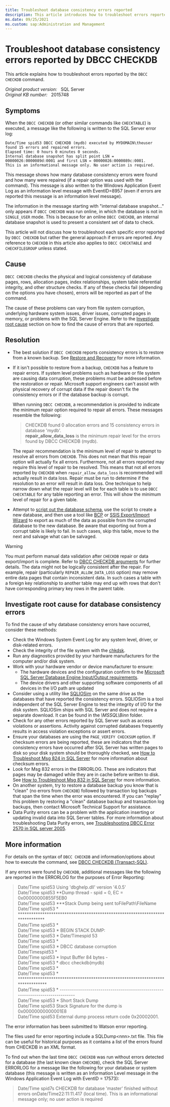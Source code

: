 ```yaml
---
title: Troubleshoot database consistency errors reported
description: This article introduces how to troubleshoot errors reported by DBCC CHECKDB command.
ms.date: 09/25/2021
ms.custom: sap:Administration and Management
---
```

# Troubleshoot database consistency errors reported by DBCC CHECKDB

This article explains how to troubleshoot errors reported by the `DBCC CHECKDB` command.

_Original product version:_ &nbsp; SQL Server  
_Original KB number:_ &nbsp; 2015748

## Symptoms

When the `DBCC CHECKDB` (or other similar commands like `CHECKTABLE`) is executed, a message like the following is written to the SQL Server error log:

```output
Date/Time spid53 DBCC CHECKDB (mydb) executed by MYDOMAIN\theuser found 15 errors and repaired errors. 
Elapsed time: 0 hours 0 minutes 0 seconds.
Internal database snapshot has split point LSN = 00000026:0000089d:0001 and first LSN = 00000026:0000089c:0001. 
This is an informational message only. No user action is required.
```

This message shows how many database consistency errors were found and how many were repaired (if a repair option was used with the command). This message is also written to the Windows Application Event Log as an information level message with EventID=8957 (even if errors are reported this message is an information level message).

The information in the message starting with "internal database snapshot..." only appears if `DBCC CHECKDB` was run online, in which the database is not in `SINGLE_USER` mode. This is because for an online `DBCC CHECKDB`, an internal database snapshot is used to present a consistent set of data to check.

This article will not discuss how to troubleshoot each specific error reported by `DBCC CHECKDB` but rather the general approach if errors are reported. Any reference to `CHECKDB` in this article also applies to `DBCC CHECKTABLE` and `CHECKFILEGROUP` unless stated.

## Cause

`DBCC CHECKDB` checks the physical and logical consistency of database pages, rows, allocation pages, index relationships, system table referential integrity, and other structure checks. If any of these checks fail (depending on the options you have chosen), errors will be reported as part of the command.

The cause of these problems can vary from file system corruption, underlying hardware system issues, driver issues, corrupted pages in memory, or problems with the SQL Server Engine. Refer to the [Investigate root cause](#investigate-root-cause-for-database-consistency-errors) section on how to find the cause of errors that are reported.

## Resolution

- The best solution if `DBCC CHECKDB` reports consistency errors is to restore from a known backup.  See [Restore and Recovery](/sql/relational-databases/backup-restore/restore-and-recovery-overview-sql-server) for more information.
- If it isn't possible to restore from a backup, `CHECKDB` has a feature to repair errors. If system level problems such as hardware or file system are causing data corruption, these problems must be addressed before the restoration or repair. Microsoft support engineers can't assist with physical recovery of corrupt data if the repair doesn't fix the consistency errors or if the database backup is corrupt.

    When running `DBCC CHECKDB`, a recommendation is provided to indicate the minimum repair option required to repair all errors. These messages resemble the following:

    > CHECKDB found 0 allocation errors and 15 consistency errors in database 'mydb'.  
     **repair_allow_data_loss** is the minimum repair level for the errors found by DBCC CHECKDB (mydb).

    The repair recommendation is the minimum level of repair to attempt to resolve all errors from `CHECKDB`. This does not mean that this repair option will actually fix all errors. Furthermore, not all errors reported may require this level of repair to be resolved. This means that not all errors reported by `CHECKDB` when `repair_allow_data_loss` is recommended will actually result in data loss. Repair must be run to determine if the resolution to an error will result in data loss. One technique to help narrow down what the repair level will be for each table is to use `DBCC CHECKTABLE` for any table reporting an error. This will show the minimum level of repair for a given table.

- Attempt to [script out the database schema](/sql/ssms/scripting/generate-scripts-sql-server-management-studio), use the script to create a new database, and then use a tool like [BCP](/sql/relational-databases/import-export/import-and-export-bulk-data-by-using-the-bcp-utility-sql-server) or [SSIS Export/Import Wizard](/sql/integration-services/import-export-data/import-and-export-data-with-the-sql-server-import-and-export-wizard) to export as much of the data as possible from the corrupted database to the new database. Be aware that exporting out from a corrupt table is likely to fail. In such cases, skip this table, move to the next and salvage what can be salvaged.

> [!WARNING]
> You must perform manual data validation after `CHECKDB` repair or data export/import is complete. Refer to [DBCC CHECKDB arguments](/sql/t-sql/database-console-commands/dbcc-checkdb-transact-sql#arguments) for further details. The data might not be logically consistent after the repair. For example, repair (particularly `REPAIR_ALLOW_DATA_LOSS` option) may remove entire data pages that contain inconsistent data. In such cases a table with a foreign key relationship to another table may end up with rows that don't have corresponding primary key rows in the parent table. 

## Investigate root cause for database consistency errors

To find the cause of why database consistency errors have occurred, consider these methods:

- Check the Windows System Event Log for any system level, driver, or disk-related errors.
- Check the integrity of the file system with the [chkdsk](/windows-server/administration/windows-commands/chkdsk).
- Run any diagnostics provided by your hardware manufacturers for the computer and/or disk system.
- Work with your hardware vendor or device manufacturer to ensure:
  - The hardware devices and the configuration confirm to the [Microsoft SQL Server Database Engine Input/Output requirements](https://support.microsoft.com/help/967576).
  - The device drivers and other supporting software components of all devices in the I/O path are updated
- Consider using a utility like [SQLIOSim](https://support.microsoft.com/help/231619) on the same drive as the databases that have reported the consistency errors. SQLIOSim is a tool independent of the SQL Server Engine to test the integrity of I/O for the disk system. SQLIOSim ships with SQL Server and does not require a separate download. It can be found in the *\MSSQL\Binn* folder.
- Check for any other errors reported by SQL Server such as access violations or assertions. Activity against corrupted databases frequently results in access violation exceptions or assert errors.
- Ensure your databases are using the `PAGE_VERIFY CHECKSUM` option. If checksum errors are being reported, these are indicators that the consistency errors have occurred after SQL Server has written pages to disk so your disk system should be thoroughly checked, see [How to Troubleshoot Msg 824 in SQL Server](/sql/relational-databases/errors-events/mssqlserver-824-database-engine-error) for more information about checksum errors.
- Look for Msg 832 errors in the ERRORLOG. These are indicators that pages may be damaged while they are in cache before written to disk. See [How to Troubleshoot Msg 832 in SQL Server](/sql/relational-databases/errors-events/mssqlserver-832-database-engine-error) for more information.
- On another system, try to restore a database backup you know that is "clean" (no errors from `CHECKDB`) followed by transaction log backups that span the time when the error was encountered. If you can "replay" this problem by restoring a "clean" database backup and transaction log backups, then contact Microsoft Technical Support for assistance.
- Data Purity errors can be a problem with the application inserting or updating invalid data into SQL Server tables. For more information about troubleshooting Data Purity errors, see [Troubleshooting DBCC Error 2570 in SQL server 2005](/sql/relational-databases/errors-events/mssqlserver-2570-database-engine-error).

## More information

For details on the syntax of `DBCC CHECKDB` and information/options about how to execute the command, see [DBCC CHECKDB (Transact-SQL)](/sql/t-sql/database-console-commands/dbcc-checkdb-transact-sql).

If any errors were found by `CHECKDB`, additional messages like the following are reported in the ERRORLOG for the purposes of Error Reporting:

> Date/Time spid53      Using 'dbghelp.dll' version '4.0.5'  
Date/Time spid53      **Dump thread - spid = 0, EC = 0x00000000855F5EB0  
Date/Time spid53      ***Stack Dump being sent toFilePath\FileName  
Date/Time spid53      * ******************************************************************************  
Date/Time spid53      *  
Date/Time spid53      * BEGIN STACK DUMP:  
Date/Time spid53      *  Date/Timespid 53  
Date/Time spid53      *  
Date/Time spid53      * DBCC database corruption  
Date/Timespid53       *  
Date/Time spid53      * Input Buffer 84 bytes -  
Date/Time spid53      *             dbcc checkdb(mydb)  
Date/Time spid53      *  
Date/Time spid53      * *******************************************************************************  
Date/Time spid53      *   -------------------------------------------------------------------------------  
Date/Time spid53      * Short Stack Dump  
Date/Time spid53      Stack Signature for the dump is 0x00000000000001E8  
Date/Time spid53      External dump process return code 0x20002001.  

The error information has been submitted to Watson error reporting.

The files used for error reporting include a SQLDump\<nnn>.txt file. This file can be useful for historical purposes as it contains a list of the errors found from CHECKDB in an XML format.

To find out when the last time `DBCC CHECKDB` was run without errors detected for a database (the last known clean `CHECKDB`), check the SQL Server ERRORLOG for a message like the following for your database or system database (this message is written as an Information Level message in the Windows Application Event Log with EventID = 17573):

> Date/Time spid7s      CHECKDB for database 'master' finished without errors onDate/Time22:11:11.417 (local time). This is an informational message only; no user action is required
